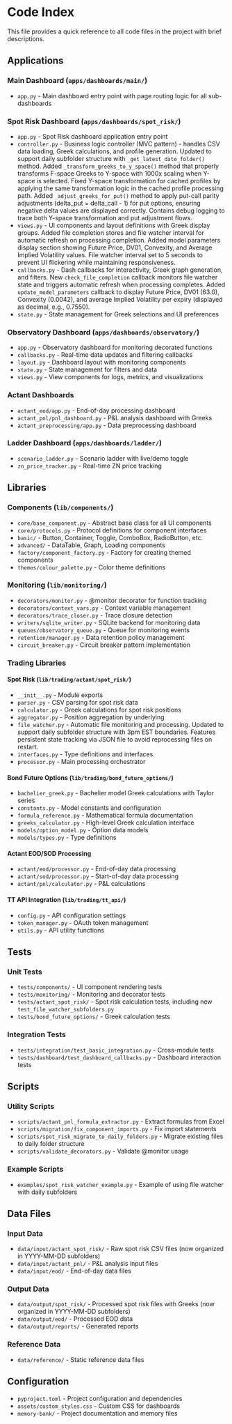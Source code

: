 # Code Index

This file provides a quick reference to all code files in the project with brief descriptions.

## Applications

### Main Dashboard (`apps/dashboards/main/`)
- `app.py` - Main dashboard entry point with page routing logic for all sub-dashboards

### Spot Risk Dashboard (`apps/dashboards/spot_risk/`)
- `app.py` - Spot Risk dashboard application entry point
- `controller.py` - Business logic controller (MVC pattern) - handles CSV data loading, Greek calculations, and profile generation. Updated to support daily subfolder structure with `_get_latest_date_folder()` method. Added `_transform_greeks_to_y_space()` method that properly transforms F-space Greeks to Y-space with 1000x scaling when Y-space is selected. Fixed Y-space transformation for cached profiles by applying the same transformation logic in the cached profile processing path. Added `_adjust_greeks_for_put()` method to apply put-call parity adjustments (delta_put = delta_call - 1) for put options, ensuring negative delta values are displayed correctly. Contains debug logging to trace both Y-space transformation and put adjustment flows.
- `views.py` - UI components and layout definitions with Greek display groups. Added file completion stores and file watcher interval for automatic refresh on processing completion. Added model parameters display section showing Future Price, DV01, Convexity, and Average Implied Volatility values. File watcher interval set to 5 seconds to prevent UI flickering while maintaining responsiveness.
- `callbacks.py` - Dash callbacks for interactivity, Greek graph generation, and filters. New `check_file_completion` callback monitors file watcher state and triggers automatic refresh when processing completes. Added `update_model_parameters` callback to display Future Price, DV01 (63.0), Convexity (0.0042), and average Implied Volatility per expiry (displayed as decimal, e.g., 0.7550).
- `state.py` - State management for Greek selections and UI preferences

### Observatory Dashboard (`apps/dashboards/observatory/`)
- `app.py` - Observatory dashboard for monitoring decorated functions
- `callbacks.py` - Real-time data updates and filtering callbacks
- `layout.py` - Dashboard layout with monitoring components
- `state.py` - State management for filters and data
- `views.py` - View components for logs, metrics, and visualizations

### Actant Dashboards
- `actant_eod/app.py` - End-of-day processing dashboard
- `actant_pnl/pnl_dashboard.py` - P&L analysis dashboard with Greeks
- `actant_preprocessing/app.py` - Data preprocessing dashboard

### Ladder Dashboard (`apps/dashboards/ladder/`)
- `scenario_ladder.py` - Scenario ladder with live/demo toggle
- `zn_price_tracker.py` - Real-time ZN price tracking

## Libraries

### Components (`lib/components/`)
- `core/base_component.py` - Abstract base class for all UI components
- `core/protocols.py` - Protocol definitions for component interfaces
- `basic/` - Button, Container, Toggle, ComboBox, RadioButton, etc.
- `advanced/` - DataTable, Graph, Loading components
- `factory/component_factory.py` - Factory for creating themed components
- `themes/colour_palette.py` - Color theme definitions

### Monitoring (`lib/monitoring/`)
- `decorators/monitor.py` - @monitor decorator for function tracking
- `decorators/context_vars.py` - Context variable management
- `decorators/trace_closer.py` - Trace closure detection
- `writers/sqlite_writer.py` - SQLite backend for monitoring data
- `queues/observatory_queue.py` - Queue for monitoring events
- `retention/manager.py` - Data retention policy management
- `circuit_breaker.py` - Circuit breaker pattern implementation

### Trading Libraries

#### Spot Risk (`lib/trading/actant/spot_risk/`)
- `__init__.py` - Module exports
- `parser.py` - CSV parsing for spot risk data
- `calculator.py` - Greek calculations for spot risk positions
- `aggregator.py` - Position aggregation by underlying
- `file_watcher.py` - Automatic file monitoring and processing. Updated to support daily subfolder structure with 3pm EST boundaries. Features persistent state tracking via JSON file to avoid reprocessing files on restart.
- `interfaces.py` - Type definitions and interfaces
- `processor.py` - Main processing orchestrator

#### Bond Future Options (`lib/trading/bond_future_options/`)
- `bachelier_greek.py` - Bachelier model Greek calculations with Taylor series
- `constants.py` - Model constants and configuration
- `formula_reference.py` - Mathematical formula documentation
- `greeks_calculator.py` - High-level Greek calculation interface
- `models/option_model.py` - Option data models
- `models/types.py` - Type definitions

#### Actant EOD/SOD Processing
- `actant/eod/processor.py` - End-of-day data processing
- `actant/sod/processor.py` - Start-of-day data processing
- `actant/pnl/calculator.py` - P&L calculations

#### TT API Integration (`lib/trading/tt_api/`)
- `config.py` - API configuration settings
- `token_manager.py` - OAuth token management
- `utils.py` - API utility functions

## Tests

### Unit Tests
- `tests/components/` - UI component rendering tests
- `tests/monitoring/` - Monitoring and decorator tests
- `tests/actant_spot_risk/` - Spot risk calculation tests, including new `test_file_watcher_subfolders.py`
- `tests/bond_future_options/` - Greek calculation tests

### Integration Tests
- `tests/integration/test_basic_integration.py` - Cross-module tests
- `tests/dashboard/test_dashboard_callbacks.py` - Dashboard interaction tests

## Scripts

### Utility Scripts
- `scripts/actant_pnl_formula_extractor.py` - Extract formulas from Excel
- `scripts/migration/fix_component_imports.py` - Fix import statements
- `scripts/spot_risk_migrate_to_daily_folders.py` - Migrate existing files to daily folder structure
- `scripts/validate_decorators.py` - Validate @monitor usage

### Example Scripts
- `examples/spot_risk_watcher_example.py` - Example of using file watcher with daily subfolders

## Data Files

### Input Data
- `data/input/actant_spot_risk/` - Raw spot risk CSV files (now organized in YYYY-MM-DD subfolders)
- `data/input/actant_pnl/` - P&L analysis input files
- `data/input/eod/` - End-of-day data files

### Output Data
- `data/output/spot_risk/` - Processed spot risk files with Greeks (now organized in YYYY-MM-DD subfolders)
- `data/output/eod/` - Processed EOD data
- `data/output/reports/` - Generated reports

### Reference Data
- `data/reference/` - Static reference data files

## Configuration

- `pyproject.toml` - Project configuration and dependencies
- `assets/custom_styles.css` - Custom CSS for dashboards
- `memory-bank/` - Project documentation and memory files
